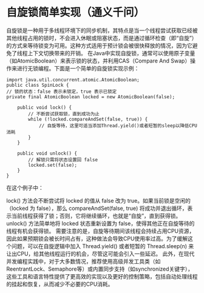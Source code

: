 # 自旋锁简单实现（通义千问）
自旋锁是一种用于多线程环境下的同步机制，其特点是当一个线程尝试获取已经被其他线程占用的锁时，不会进入休眠或阻塞状态，而是通过循环检查（即“自旋”）的方式来等待锁变为可用。这种方式适用于预计锁会被很快释放的情况，因为它避免了线程上下文切换带来的开销。
在Java中实现自旋锁，通常可以使用原子变量（如AtomicBoolean）来表示锁的状态，并利用CAS（Compare And Swap）操作来进行无锁编程。下面是一个简单的自旋锁实现示例：

    import java.util.concurrent.atomic.AtomicBoolean;
    public class SpinLock {
    // 锁的状态：false 表示未锁定，true 表示已锁定
    private final AtomicBoolean locked = new AtomicBoolean(false);
    
        public void lock() {
            // 不断尝试获取锁，直到成功为止
            while (!locked.compareAndSet(false, true)) {
                // 自旋等待，这里可适当添加Thread.yield()或者短暂的sleep以降低CPU消耗
            }
        }
    
        public void unlock() {
            // 解锁只需将状态设置回 false
            locked.set(false);
        }
    }

在这个例子中：

lock() 方法会不断尝试将 locked 的值从 false 改为 true。如果当前锁是空闲的（locked 为 false），那么 compareAndSet(false, true) 将成功并退出循环，表示当前线程获得了锁；否则，它将继续循环，也就是“自旋”，直到获得锁。
unlock() 方法简单地将 locked 状态重新设置为 false，使得其他正在自旋等待的线程有机会获得锁。
需要注意的是，自旋等待期间该线程会持续占用CPU资源，因此如果预期锁会被长时间占有，这种做法会导致CPU使用率过高。为了缓解这个问题，可以在自旋逻辑中加入 Thread.yield() 或者短暂的 Thread.sleep(n) 来让出CPU，给其他线程运行的机会，尽管这可能会引入一些延迟。
此外，在现代并发编程实践中，对于大多数情况，推荐使用高级并发工具类（如ReentrantLock、Semaphore等）或内置同步支持（如synchronized关键字），这些工具和语言特性提供了更高效的实现以及更好的控制策略，包括自动处理线程的挂起和恢复，从而减少不必要的CPU消耗。